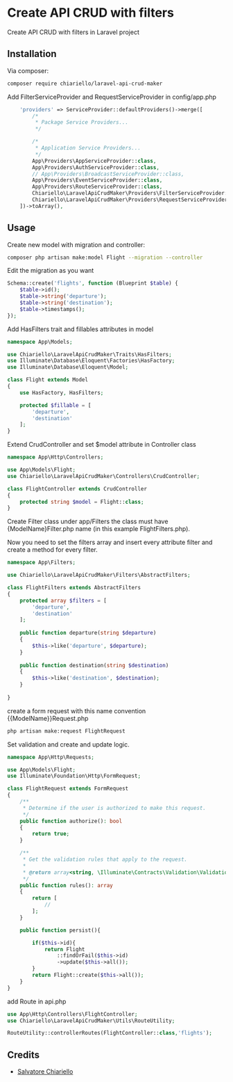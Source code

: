 # Create API CRUD with filters

Create API CRUD with filters in Laravel project

## Installation

Via composer:

```bash
composer require chiariello/laravel-api-crud-maker
```
Add FilterServiceProvider and RequestServiceProvider in config/app.php
```php
    'providers' => ServiceProvider::defaultProviders()->merge([
        /*
         * Package Service Providers...
         */

        /*
         * Application Service Providers...
         */
        App\Providers\AppServiceProvider::class,
        App\Providers\AuthServiceProvider::class,
        // App\Providers\BroadcastServiceProvider::class,
        App\Providers\EventServiceProvider::class,
        App\Providers\RouteServiceProvider::class,
        Chiariello\LaravelApiCrudMaker\Providers\FilterServiceProvider::class, // <-- Add This
        Chiariello\LaravelApiCrudMaker\Providers\RequestServiceProvider::class, // <-- Add This
    ])->toArray(),
```
## Usage

Create new model with migration and controller:
```bash
composer php artisan make:model Flight --migration --controller
```
Edit the migration as you want
```php
Schema::create('flights', function (Blueprint $table) {
    $table->id();
    $table->string('departure');
    $table->string('destination');
    $table->timestamps();
});
```

Add HasFilters trait and fillables attributes in model

```php
namespace App\Models;

use Chiariello\LaravelApiCrudMaker\Traits\HasFilters;
use Illuminate\Database\Eloquent\Factories\HasFactory;
use Illuminate\Database\Eloquent\Model;

class Flight extends Model
{
    use HasFactory, HasFilters;

    protected $fillable = [
        'departure',
        'destination'
    ];
}
```
Extend CrudController and set $model attribute in Controller class
```php
namespace App\Http\Controllers;

use App\Models\Flight;
use Chiariello\LaravelApiCrudMaker\Controllers\CrudController;

class FlightController extends CrudController
{
    protected string $model = Flight::class;
}
```
Create Filter class under app/Filters the class must have {ModelName}Filter.php name
(in this example FlightFilters.php).

Now you need to set the filters array and insert every attribute filter and
create a method for every filter.
```php
namespace App\Filters;

use Chiariello\LaravelApiCrudMaker\Filters\AbstractFilters;

class FlightFilters extends AbstractFilters
{
    protected array $filters = [
        'departure',
        'destination'
    ];
    
    public function departure(string $departure)
    {
        $this->like('departure', $departure);
    }
    
    public function destination(string $destination)
    {
        $this->like('destination', $destination);
    }
    
}
```
create a form request with this name convention {{ModelName}}Request.php
```bash
php artisan make:request FlightRequest
```
Set validation and create and update logic.
```php
namespace App\Http\Requests;

use App\Models\Flight;
use Illuminate\Foundation\Http\FormRequest;

class FlightRequest extends FormRequest
{
    /**
     * Determine if the user is authorized to make this request.
     */
    public function authorize(): bool
    {
        return true;
    }

    /**
     * Get the validation rules that apply to the request.
     *
     * @return array<string, \Illuminate\Contracts\Validation\ValidationRule|array<mixed>|string>
     */
    public function rules(): array
    {
        return [
            //
        ];
    }

    public function persist(){

        if($this->id){
            return Flight
                ::findOrFail($this->id)
                ->update($this->all());
        }
        return Flight::create($this->all());
    }
}
```
add Route in api.php
```php
use App\Http\Controllers\FlightController;
use Chiariello\LaravelApiCrudMaker\Utils\RouteUtility;

RouteUtility::controllerRoutes(FlightController::class,'flights');
```
## Credits

- [Salvatore Chiariello](https://github.com/chiariello)
